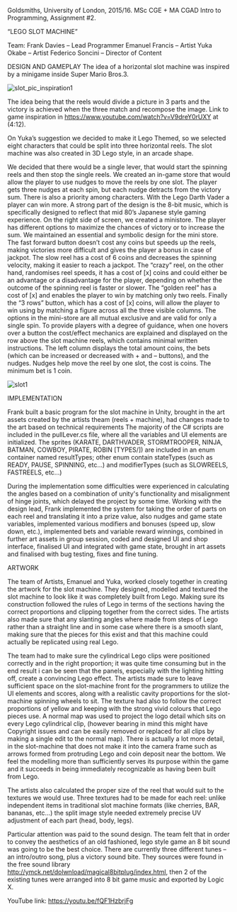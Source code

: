 Goldsmiths, University of London, 2015/16.
MSc CGE + MA CGAD
Intro to Programming, Assignment #2. 

“LEGO SLOT MACHINE”

Team: 
Frank Davies – Lead Programmer
Emanuel Francis – Artist
Yuka Okabe – Artist
Federico Soncini – Director of Content



DESIGN AND GAMEPLAY
The idea of a horizontal slot machine was inspired by a minigame inside Super Mario Bros.3.

![slot_pic_inspiration1](https://cloud.githubusercontent.com/assets/14871171/13149978/8f542416-d65b-11e5-9d66-8326d28a37b4.png)

The idea being that the reels would divide a picture in 3 parts and the victory is achieved when the three match and recompose the image. Link to game inspiration in https://www.youtube.com/watch?v=V9dreY0rUXY at (4:12).

On Yuka’s suggestion we decided to make it Lego Themed, so we selected eight characters that could be split into three horizontal reels. The slot machine was also created in 3D Lego style, in an arcade shape. 

We decided that there would be a single lever, that would start the spinning reels and then stop the single reels. 
We created an in-game store that would allow the player to use nudges to move the reels by one slot. The player gets three nudges at each spin, but each nudge detracts from the victory sum.
There is also a priority among characters. With the Lego Darth Vader a player can win more. 
A strong part of the design is the 8-bit music, which is specifically designed to reflect that mid 80’s Japanese style gaming experience.
On the right side of screen, we created a ministore. The player has different options to maximize the chances of victory or to increase the sum. We maintained an essential and symbolic design for the mini store. 
The fast forward button doesn’t cost any coins but speeds up the reels, making victories more difficult and gives the player a bonus in case of jackpot.
The slow reel has a cost of 6 coins and decreases the spinning velocity, making it easier to reach a jackpot.
The “crazy” reel, on the other hand, randomises reel speeds, it has a cost of [x] coins and could either be an advantage or a disadvantage for the player, depending on whether the outcome of the spinning reel is faster or slower.
The “golden reel” has a cost of [x] and enables the player to win by matching only two reels. 
Finally the “3 rows” button, which has a cost of [x] coins, will allow the player to win using by matching a figure across all the three visible columns. 
The options in the mini-store are all mutual exclusive and are valid for only a single spin. To provide players with a degree of guidance, when one hovers over a button the cost/effect mechanics are explained and displayed on the row above the slot machine reels, which contains minimal written instructions.
The left column displays the total amount coins, the bets (which can be increased or decreased with + and – buttons), and the nudges. Nudges help move the reel by one slot, the cost is coins. The minimum bet is 1 coin.


![slot1](https://cloud.githubusercontent.com/assets/14871171/13149600/ee6f1df4-d659-11e5-9288-6f6329003c25.png)


IMPLEMENTATION

Frank built a basic program for the slot machine in Unity, brought in the art assets created by the artists theam (reels + machine), had changes made to the art based on technical requirements 
The majority of the C# scripts are included in the pullLever.cs file, where all the variables and UI elements are initialized.
The sprites (KARATE, DARTHVADER, STORMTROOPER, NINJA, BATMAN, COWBOY, PIRATE, ROBIN [TYPES/]) are included in an enum container named resultTypes; other enum contain stateTypes (such as READY, PAUSE, SPINNING, etc…) and modifierTypes (such as SLOWREELS, FASTREELS, etc…)

During the implementation some difficulties were experienced in calculating the angles based on a combination of unity's functionality and misalignment of hinge joints, which delayed the project by some time.
Working with the design lead, Frank implemented the system for taking the order of parts on each reel and translating it into a prize value, also nudges and game state variables, implemented various modifiers and bonuses (speed up, slow down, etc.), implemented bets and variable reward winnings, combined in further art assets in group session, coded and designed UI and shop interface, finalised UI and integrated with game state, brought in art assets and finalised with bug testing, fixes and fine tuning.

ARTWORK

The team of Artists, Emanuel and Yuka, worked closely together in creating the artwork for the slot machine.
They designed, modelled and textured the slot machine to look like it was completely built from Lego. Making sure its construction followed the rules of Lego in terms of the sections having the correct proportions and clipping together from the correct sides. The artists also made sure that any slanting angles where made from steps of Lego rather than a straight line and in some case where there is a smooth slant, making sure that the pieces for this exist and that this machine could actually be replicated using real Lego.

The team had to make sure the cylindrical Lego clips were positioned correctly and in the right proportion; it was quite time consuming but in the end result i can be seen that the panels, especially with the lighting hitting off, create a convincing Lego effect.
The artists made sure to leave sufficient space on the slot-machine front for the programmers to utilize the UI elements and scores, along with a realistic cavity proportions for the slot-machine spinning wheels to sit.
The texture had also to follow the correct proportions of yellow and keeping with the strong vivid colours that Lego pieces use. A normal map was used to project the logo detail which sits on every Lego cylindrical clip, (however bearing in mind this might have Copyright issues and can be easily removed or replaced for all clips by making a single edit to the normal map). There is actually a lot more detail, in the slot-machine that does not make it into the camera frame such as arrows formed from protruding Lego and coin deposit near the bottom.
We feel the modelling more than sufficiently serves its purpose within the game and it succeeds in being immediately recognizable as having been built from Lego.

The artists also calculated the proper size of the reel that would suit to the textures we would use. Three textures had to be made for each reel: unlike independent items in traditional slot machine formats (like cherries, BAR, bananas, etc...) the split image style needed extremely precise UV adjustment of each part (head, body, legs).

Particular attention was paid to the sound design. The team felt that in order to convey the aesthetics of an old fashioned, lego style game an 8 bit sound was going to be the best choice. There are currently three different tunes – an intro/outro song, plus a victory sound bite. They sources were found in the free sound library http://ymck.net/dolwnload/magical8bitplug/index.html, then 2 of the existing tunes were arranged into 8 bit game music and exported by Logic X.

YouTube link: https://youtu.be/fQF1HzbrjFg


